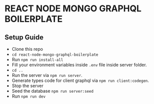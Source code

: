 # REACT NODE MONGO GRAPHQL BOILERPLATE

## Setup Guide

* Clone this repo
* `cd react-node-mongo-graphql-boilerplate`
* Run `npm run install-all`
* Fill your environment variables inside `.env` file inside server folder.
* `cd ..`
* Run the server via `npm run server`.
* Generate types code for client graphql via `npm run client:codegen`.
* Stop the server
* Seed the database `npm run server:seed`
* Run `npm run dev`
